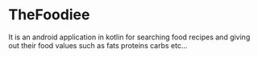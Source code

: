 # TheFoodiee
It is an android application in kotlin for searching food recipes and giving out their food values such as fats proteins carbs etc...
